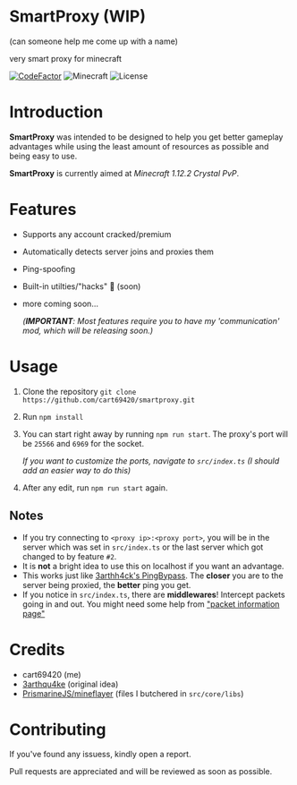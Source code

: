 # SmartProxy (WIP)

(can someone help me come up with a name)

very smart proxy for minecraft

[![CodeFactor](https://www.codefactor.io/repository/github/cart69420/smartproxy/badge)](https://www.codefactor.io/repository/github/cart69420/smartproxy)
![Minecraft](https://img.shields.io/badge/Minecraft-1.12.2-blue)
![License](https://img.shields.io/badge/license-MIT-blue)

# Introduction

**SmartProxy** was intended to be designed to help you get better gameplay advantages while using the least amount of resources as possible and being easy to use.

**SmartProxy** is currently aimed at *Minecraft 1.12.2 Crystal PvP*.

# Features

* Supports any account cracked/premium
* Automatically detects server joins and proxies them
* Ping-spoofing
* Built-in utilties/"hacks" 🤑 (soon)
* more coming soon...

    *(**IMPORTANT**: Most features require you to have my 'communication' mod, which will be releasing soon.)*

# Usage

1. Clone the repository `git clone https://github.com/cart69420/smartproxy.git`
2. Run `npm install`
3. You can start right away by running `npm run start`. The proxy's port will be `25566` and `6969` for the socket.

    *If you want to customize the ports, navigate to `src/index.ts` (I should add an easier way to do this)*
4. After any edit, run `npm run start` again.

## Notes

* If you try connecting to `<proxy ip>:<proxy port>`, you will be in the server which was set in `src/index.ts` or the last server which got changed to by feature `#2`.
* It is **not** a bright idea to use this on localhost if you want an advantage.
* This works just like [3arthh4ck's PingBypass](https://github.com/3arthqu4ke/3arthh4ck). The **closer** you are to the server being proxied, the **better** ping you get.
* If you notice in `src/index.ts`, there are **middlewares**! Intercept packets going in and out. You might need some help from ["packet information page"](https://minecraft-data.prismarine.js.org/?v=1.12.2&d=protocol)

# Credits

* cart69420 (me)
* [3arthqu4ke](https://github.com/3arthqu4ke) (original idea)
* [PrismarineJS/mineflayer](https://github.com/PrismarineJS/mineflayer) (files I butchered in `src/core/libs`)

# Contributing

If you've found any issuess, kindly open a report.

Pull requests are appreciated and will be reviewed as soon as possible.
